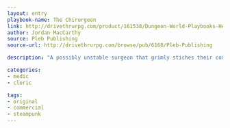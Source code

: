 ```yaml
---
layout: entry
playbook-name: The Chirurgeon
link: http://drivethrurpg.com/product/161538/Dungeon-World-Playbooks-Heroes-of-Steam-Bundle
author: Jordan MacCarthy
source: Pleb Publishing
source-url: http://drivethrurpg.com/browse/pub/6168/Pleb-Publishing

description: "A possibly unstable surgeon that grimly stiches their companions back together. "

categories:
- medic
- cleric

tags:
- original
- commercial
- steampunk
---
```

